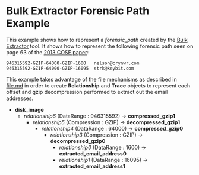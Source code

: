 # Bulk Extractor Forensic Path Example

This example shows how to represent a *forensic_path* created by the 
[Bulk Extractor](github.com/simsong/bulk_extractor) tool. It shows 
how to represent the following forensic path seen on page 63 of
the [2013 COSE paper](github.com/simsong/bulk_extractor/blob/master/doc/2013.COSE.bulk_extractor.pdf):

```
946315592-GZIP-64000-GZIP-1600   nelson@crynwr.com
946315592-GZIP-64000-GZIP-16095  strk@keybit.com
```

This example takes advantage of the file mechanisms as described in
[file.md](file.md) in order to create **Relationship** and **Trace** objects 
to represent each offset and gzip decompression performed to
extract out the email addresses. 

- **disk_image**
    - *relationship6* (DataRange : 946315592) -> **compressed_gzip1**
        - *relationship5* (Compression : GZIP) -> **decompressed_gzip1**
            - *relationship4* (DataRange : 64000) -> **compressed_gzip0**
                - *relationship3* (Compression : GZIP)  -> **decompressed_gzip0**
                    - *relationship0* (DataRange : 1600) -> **extracted_email_address0**
                    - *relationship1* (DataRange : 16095) -> **extracted_email_address1**